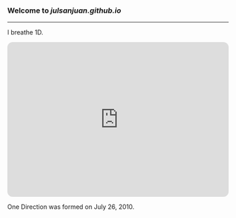### Welcome to *julsanjuan.github.io*
---
I breathe 1D.

<iframe style="border-radius:12px" src="https://open.spotify.com/embed/track/5Ohxk2dO5COHF1krpoPigN?utm_source=generator" width="100%" height="352" frameBorder="0" allowfullscreen="" allow="autoplay; clipboard-write; encrypted-media; fullscreen; picture-in-picture" loading="lazy"></iframe>

One Direction was formed on July 26, 2010.
